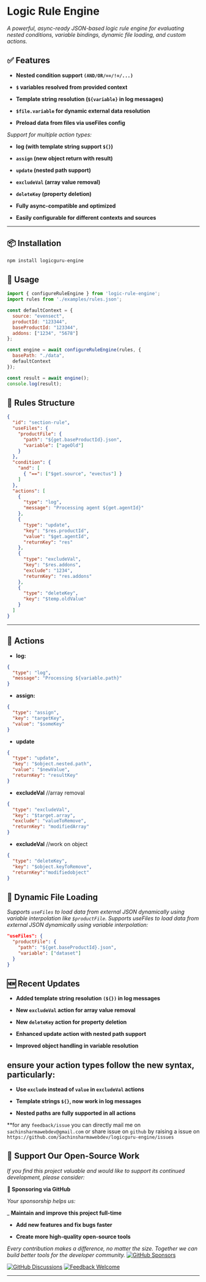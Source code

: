 # Logic Rule Engine

*A powerful, async-ready JSON-based logic rule engine for evaluating nested conditions, variable bindings, dynamic file loading, and custom actions.*

## ✅ Features

- **Nested condition support `(AND/OR/==/!=/...)`**

- **`$` variables resolved from provided context**

- **Template string resolution (`${variable}` in log messages)**

- **`$file.variable` for dynamic external data resolution**

- **Preload data from files via useFiles config**

*Support for multiple action types:*

- **log (with template string support `${}`)**

- **`assign` (new object return with result)**

- **`update` (nested path support)**

- **`excludeVal` (array value removal)**

- **`deleteKey` (property deletion)**

- **Fully async-compatible and optimized**

- **Easily configurable for different contexts and sources**

---

## 📦 Installation

```bash
npm install logicguru-engine
```

## 🚀 Usage

```js
import { configureRuleEngine } from 'logic-rule-engine';
import rules from './examples/rules.json';

const defaultContext = {
  source: "evensect",
  productId: "123344",
  baseProductId: "123344",
  addons: ["1234", "5678"]
};

const engine = await configureRuleEngine(rules, {
  basePath: "./data",
  defaultContext
});

const result = await engine();
console.log(result);
```

## 📘 Rules Structure

```json
{
  "id": "section-rule",
  "useFiles": {
    "productFile": {
      "path": "${get.baseProductId}.json",
      "variable": ["ageOld"]
    }
  },
  "condition": {
    "and": [
      { "==": ["$get.source", "evectus"] }
    ]
  },
  "actions": [
    {
      "type": "log",
      "message": "Processing agent ${get.agentId}"
    },
    {
      "type": "update",
      "key": "$res.productId",
      "value": "$get.agentId",
      "returnKey": "res"
    },
    {
      "type": "excludeVal",
      "key": "$res.addons",
      "exclude": "1234",
      "returnKey": "res.addons"
    },
    {
      "type": "deleteKey",
      "key": "$temp.oldValue"
    }
  ]
}
```

---

## 🔧 Actions

- **log:**
```json
{ 
  "type": "log", 
  "message": "Processing ${variable.path}" 
}
```
- **assign:**
```json
{ 
  "type": "assign", 
  "key": "targetKey", 
  "value": "$someKey" 
}
```
- **update**
```json
{
  "type": "update",
  "key": "$object.nested.path",
  "value": "$newValue",
  "returnKey": "resultKey"
}
```
- **excludeVal** //array removal
```json
{
  "type": "excludeVal",
  "key": "$target.array",
  "exclude": "valueToRemove",
  "returnKey": "modifiedArray"
}
```
- **excludeVal** //work on object
```json
{
  "type": "deleteKey",
  "key": "$object.keyToRemove",
  "returnKey":"modifiedobject"
}
```
 

## 📁 Dynamic File Loading

*Supports `useFiles` to load data from external JSON dynamically using variable interpolation like `$productFile`.*
*Supports useFiles to load data from external JSON dynamically using variable interpolation:*

```json
"useFiles": {
  "productFile": {
    "path": "${get.baseProductId}.json",
    "variable": ["dataset"]
  }
}
```
## 🆕 Recent Updates

- **Added template string resolution `(${})` in log messages**

- **New `excludeVal` action for array value removal**

- **New `deleteKey` action for property deletion**

- **Enhanced update action with nested path support**

- **Improved object handling in variable resolution**

## ensure your action types follow the new syntax, particularly:

- **Use `exclude` instead of `value` in `excludeVal` actions**

- **Template strings `${}`, now work in log messages**

- **Nested paths are fully supported in all actions**






**for any `feedback/issue` you can directly mail me on `sachinsharmawebdev@gmail.com` or share issue on `github` by raising a issue on `https://github.com/Sachinsharmawebdev/logicguru-engine/issues`

## 💖 Support Our Open-Source Work
*If you find this project valuable and would like to support its continued development, please consider:*

**🌟 Sponsoring via GitHub**

*Your sponsorship helps us:*

_ **Maintain and improve this project full-time**

- **Add new features and fix bugs faster**

- **Create more high-quality open-source tools**

*Every contribution makes a difference, no matter the size. Together we can build better tools for the developer community.*
[![GitHub Sponsors](https://img.shields.io/badge/Support-Project-red?logo=github)](https://github.com/sponsors/Sachinsharmawebdev)



[![GitHub Discussions](https://img.shields.io/badge/GitHub-Discussions-blue?logo=github)](https://github.com/Sachinsharmawebdev/logicguru-engine/discussions)
[![Feedback Welcome](https://img.shields.io/badge/Feedback-Welcome-green)](https://github.com/Sachinsharmawebdev/logicguru-engine/discussions/categories/feedback)

---